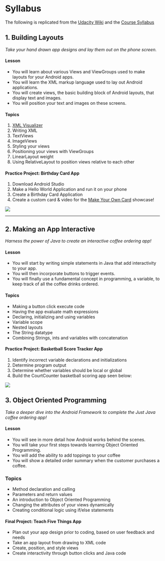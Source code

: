 # Syllabus

The following is replicated from the [Udacity Wiki](https://www.udacity.com/wiki/ud837) and the [Course Syllabus](https://www.udacity.com/course/android-development-for-beginners--ud837)

## 1. Building Layouts

*Take your hand drawn app designs and lay them out on the phone screen.*

#### Lesson
 * You will learn about various Views and ViewGroups used to make layouts for your Android apps. 
 * You will learn the XML markup language used to lay out Android applications. 
 * You will create views, the basic building block of Android layouts, that display text and images. 
 * You will position your text and images on these screens. 

#### Topics
1. [XML Visualizer](http://labs.udacity.com/android-visualizer/#/android/sandbox)
2. Writing XML
2. TextViews 
3. ImageViews
3. Styling your views
4. Positioning your views with ViewGroups
5. LinearLayout weight
6. Using RelativeLayout to position views relative to each other

#### Practice Project: Birthday Card App

1. Download Android Studio
2. Make a Hello World Application and run it on your phone
3. Create a Birthday Card Application
4. Create a custom card & video for the [Make Your Own Card](http://discussions.udacity.com/t/make-your-own-card/19643) showcase!

![](https://lh3.googleusercontent.com/TB8BsLE1YiTXZkirAr-5MXsvKLgWEXCkqUBmEglfJ-XzV-DJVX5ILNYoJuEo6bABORgpXWxP9wm6w1xFoLHb=s500)

---


## 2. Making an App Interactive

*Harness the power of Java to create an interactive coffee ordering app!* 


#### Lesson
* You will start by writing simple statements in Java that add interactivity to your app.
* You will then incorporate buttons to trigger events. 
* You will finally use a fundamental concept in programming, a variable, to keep track of all the coffee drinks ordered.

#### Topics
* Making a button click execute code
* Having the app evaluate math expressions
* Declaring, initializing and using variables
* Variable scope
* Nested layouts
* The String datatype
* Combining Strings, ints and variables with concatenation

#### Practice Project: Basketball Score Tracker App
1. Identify incorrect variable declarations and initializations
2. Determine program output
3. Determine whether variables should be local or global
4. Build the CourtCounter basketball scoring app seen below:

![](https://lh3.googleusercontent.com/Gdjy4z94g7Drzkvm3ow5Y-M5STJ0ddY7n40eJG-_m166FddQXwWw4w3uatD4FUtQ-_bcUI-xY6JXmoSM3Ok=s500)


## 3. Object Oriented Programming

*Take a deeper dive into the Android Framework to complete the Just Java coffee ordering app!* 

#### Lesson
* You will see in more detail how Android works behind the scenes.
* You will take your first steps towards learning Object Oriented Programming. 
* You will add the ability to add toppings to your coffee
* You will show a detailed order summary when the customer purchases a coffee.

### Topics
* Method declaration and calling
* Parameters and return values
* An introduction to Object Oriented Programming
* Changing the attributes of your views dynamically
* Creating conditional logic using if/else statements


#### Final Project: Teach Five Things App

* Plan out your app design prior to coding, based on user feedback and needs
* Take an app layout from drawing to XML code
* Create, position, and style views
* Create interactivity through button clicks and Java code